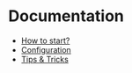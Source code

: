 # Documentation

   * [How to start?](https://github.com/fabiang/assetic-module/blob/master/docs/howto.md)
   * [Configuration](https://github.com/fabiang/assetic-module/blob/master/docs/config.md)
   * [Tips & Tricks](https://github.com/fabiang/assetic-module/blob/master/docs/tips.md)
